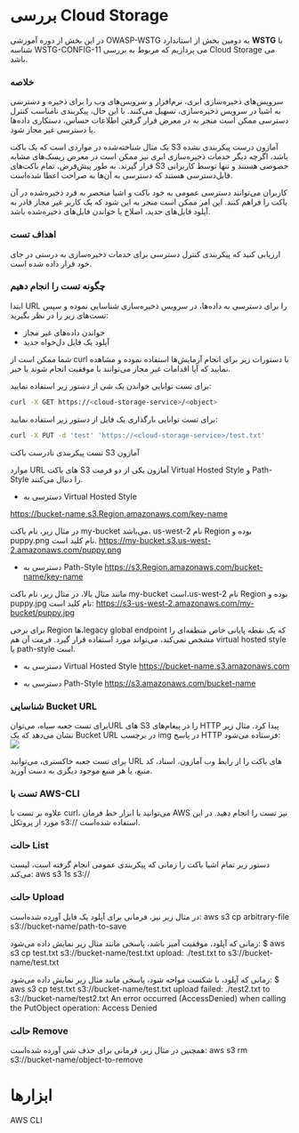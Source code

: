  # بررسی  Cloud Storage

در این بخش از دوره آموزشی OWASP-WSTG به دومین بخش از استاندارد **WSTG** با شناسه WSTG-CONFIG-11 می پردازیم که مربوط به بررسی Cloud Storage می باشد.

### خلاصه

سرویس‌های ذخیره‌سازی ابری، نرم‌افزار و سرویس‌های وب را برای ذخیره و دسترسی به اشیا در سرویس ذخیره‌سازی، تسهیل می‌کنند. با این حال، پیکربندی نامناسب کنترل دسترسی ممکن است منجر به در معرض قرار گرفتن اطلاعات حساس، دستکاری داده‌ها یا دسترسی غیر مجاز شود.

یک مثال شناخته‌شده در مواردی است که یک باکت S3 آمازون درست پیکربندی نشده باشد، اگرچه دیگر خدمات ذخیره‌سازی ابری نیز ممکن است در معرض ریسک‌های مشابه قرار گیرند. به طور پیش‌فرض، تمام باکت‌های S3 خصوصی هستند و تنها توسط کاربرانی قابل‌دسترسی هستند که دسترسی به آن‌ها به صراحت اعطا شده‌است.

کاربران می‌توانند دسترسی عمومی به خود باکت و اشیا منحصر به فرد ذخیره‌شده در آن باکت را فراهم کنند. این امر ممکن است منجر به این شود که یک کاربر غیر مجاز قادر به آپلود فایل‌های جدید، اصلاح یا خواندن فایل‌های ذخیره‌شده باشد.
### اهداف تست

ارزیابی کنید که پیکربندی کنترل دسترسی برای خدمات ذخیره‌سازی به درستی در جای خود قرار داده شده است.

### چگونه تست را انجام دهیم

ابتدا URL را برای دسترسی به داده‌ها، در سرویس ذخیره‌سازی شناسایی نموده و سپس تست‌های زیر را در نظر بگیرید:

* خواندن داده‌های غیر مجاز
* آپلود یک فایل دل‌خواه جدید

شما ممکن است از curl با دستورات زیر برای انجام آزمایش‌ها استفاده نموده و مشاهده نمایید که آیا اقدامات غیر مجاز می‌توانند با موفقیت انجام شوند یا خیر.

برای تست توانایی خواندن یک شی از دستور زیر استفاده نمایید:
```bash
curl -X GET https://<cloud-storage-service>/<object>
```
برای تست توانایی بارگذاری یک فایل از دستور زیر استفاده نمایید:
```bash
curl -X PUT -d 'test' 'https://<cloud-storage-service>/test.txt'
```
تست پیکربندی نادرست باکت S3 آمازون

موارد URL های باکت S3 آمازون یکی از دو فرمت Virtual Hosted Style و Path-Style را دنبال می‌کنند.

*  دسترسی به Virtual Hosted Style

https://bucket-name.s3.Region.amazonaws.com/key-name


در مثال زیر، نام باکت my-bucket می‌باشد، us-west-2 نام Region بوده و puppy.png نام کلید است.
https://my-bucket.s3.us-west-2.amazonaws.com/puppy.png

* دسترسی به Path-Style
https://s3.Region.amazonaws.com/bucket-name/key-name

مانند مثال بالا، در مثال زیر، نام باکت my-bucket است،us-west-2 نام Region بوده و puppy.jpg نام کلید است:
https://s3-us-west-2.amazonaws.com/my-bucket/puppy.jpg


برای برخی Region ها،legacy global endpoint که یک نقطه پایانی خاص منطقه‌ای را مشخص نمی‌کند، می‌تواند مورد استفاده قرار گیرد. فرمت آن هم virtual hosted style یا path-style است.

* دسترسی به Virtual Hosted Style
https://bucket-name.s3.amazonaws.com

* دسترسی به Path-Style
https://s3.amazonaws.com/bucket-name

### شناسایی Bucket URL

برای تست جعبه سیاه، می‌توانURL های S3 را در پیغام‌های HTTP پیدا کرد. مثال زیر نشان می‌دهد که یک Bucket URL در برچسب img در پاسخ HTTP فرستاده می‌شود:
<img src="https://my-bucket.s3.us-west-2.amazonaws.com/puppy.png">

برای تست جعبه خاکستری، می‌توانید URL های باکت را از رابط وب آمازون، اسناد، کد منبع، یا هر منبع موجود دیگری به دست آورید.

### تست با AWS-CLI

علاوه بر تست با curl، می‌توانید با ابزار خط فرمان AWS نیز تست را انجام دهید. در این مورد از پروتکل s3:// استفاده شده‌است.

### حالت List

دستور زیر تمام اشیا باکت را زمانی که پیکربندی عمومی انجام گرفته است، لیست می‌کند:
aws s3 1s s3://<bucket-name>

### حالت Upload

در مثال زیر نیز، فرمانی برای آپلود یک فایل آورده شده‌است:
aws s3 cp arbitrary-file s3://bucket-name/path-to-save

زمانی که آپلود، موفقیت آمیز باشد، پاسخی مانند مثال زیر نمایش داده می‌شود:
$ aws s3 cp test.txt s3://bucket-name/test.txt 
upload: ./test.txt to s3://bucket-name/test.txt

زمانی که آپلود، با شکست مواجه شود، پاسخی مانند مثال زیر نمایش داده می‌شود:
$ aws s3 cp test.txt s3://bucket-name/test.txt
upload failed: ./test2.txt to s3://bucket-name/test2.txt An error occurred (AccessDenied) when calling
the PutObject operation: Access Denied

### حالت Remove

همچنین در مثال زیر، فرمانی برای حذف شی آورده شده‌است:
aws s3 rm s3://bucket-name/object-to-remove

# ابزارها

AWS CLI
